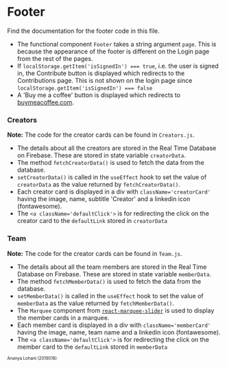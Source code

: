 # Footer

Find the documentation for the footer code in this file.

- The functional component `Footer` takes a string argument `page`. This is because the appearance of the footer is different on the Login page from the rest of the pages.
- If `localStorage.getItem('isSignedIn') === true`, i.e. the user is signed in, the Contribute button is displayed which redirects to the Contributions page. This is not shown on the login page since `localStorage.getItem('isSignedIn') === false`
- A 'Buy me a coffee' button is displayed which redirects to [buymeacoffee.com](https://www.buymeacoffee.com/iiitdplaybook).

### Creators

**Note:** The code for the creator cards can be found in `Creators.js`.

- The details about all the creators are stored in the Real Time Database on Firebase. These are stored in state variable `creatorData`.
- The method `fetchCreatorData()` is used to fetch the data from the database.
- `setCreatorData()` is called in the `useEffect` hook to set the value of `creatorData` as the value returned by `fetchCreatorData()`.
- Each creator card is displayed in a div with `className='creatorCard'` having the image, name, subtitle 'Creator' and a linkedin icon (fontawesome).
- The `<a className='defaultClick'>` is for redirecting the click on the creator card to the `defaultLink` stored in `creatorData`

### Team

**Note:** The code for the creator cards can be found in `Team.js`.

- The details about all the team members are stored in the Real Time Database on Firebase. These are stored in state variable `memberData`.
- The method `fetchMemberData()` is used to fetch the data from the database.
- `setMemberData()` is called in the `useEffect` hook to set the value of `memberData` as the value returned by `fetchMemberData()`.
- The `Marquee` component from [`react-marquee-slider`](https://github.com/mxmzb/react-marquee-slider) is used to display the member cards in a marquee.
- Each member card is displayed in a div with `className='memberCard'` having the image, name, team name and a linkedin icon (fontawesome).
- The `<a className='defaultClick'>` is for redirecting the click on the member card to the `defaultLink` stored in `memberData`

<sub><sup>Ananya Lohani (2019018) </sup></sub>
